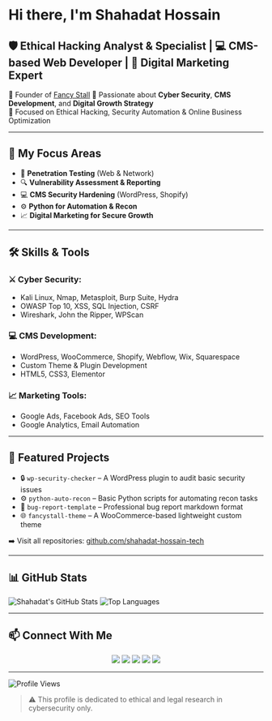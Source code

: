 # Hi there, I'm Shahadat Hossain

## 🛡️ Ethical Hacking Analyst & Specialist | 💻 CMS-based Web Developer | 📢 Digital Marketing Expert

🎯 Founder of [Fancy Stall](https://fancystall.com)
💼 Passionate about **Cyber Security**, **CMS Development**, and **Digital Growth Strategy**  
🧠 Focused on Ethical Hacking, Security Automation & Online Business Optimization

---

## 🔐 My Focus Areas

- 🎯 **Penetration Testing** (Web & Network)
- 🔍 **Vulnerability Assessment & Reporting**
- 💻 **CMS Security Hardening** (WordPress, Shopify)
- ⚙️ **Python for Automation & Recon**
- 📈 **Digital Marketing for Secure Growth**

---

## 🛠 Skills & Tools

### ⚔️ Cyber Security:
- Kali Linux, Nmap, Metasploit, Burp Suite, Hydra
- OWASP Top 10, XSS, SQL Injection, CSRF
- Wireshark, John the Ripper, WPScan

### 💻 CMS Development:
- WordPress, WooCommerce, Shopify, Webflow, Wix, Squarespace
- Custom Theme & Plugin Development
- HTML5, CSS3, Elementor

### 📈 Marketing Tools:
- Google Ads, Facebook Ads, SEO Tools
- Google Analytics, Email Automation

---

## 📌 Featured Projects

- 🔒 `wp-security-checker` – A WordPress plugin to audit basic security issues
- ⚙️ `python-auto-recon` – Basic Python scripts for automating recon tasks
- 🧪 `bug-report-template` – Professional bug report markdown format
- 🌐 `fancystall-theme` – A WooCommerce-based lightweight custom theme

➡️ Visit all repositories: [github.com/shahadat-hossain-tech](https://github.com/shahadat-hossain-tech)

---

## 📊 GitHub Stats

![Shahadat's GitHub Stats](https://github-readme-stats.vercel.app/api?username=shahadat-hossain-tech&show_icons=true&theme=tokyonight)
![Top Languages](https://github-readme-stats.vercel.app/api/top-langs/?username=shahadat-hossain-tech&layout=compact&theme=tokyonight)

---

## 📫 Connect With Me

<p align="center"> <a href="https://fancystall.com" target="_blank"><img src="https://img.shields.io/badge/Website-Fancy%20Stall-orange?style=for-the-badge&logo=Google-Chrome&logoColor=white"/></a> <a href="https://xtoms.com" target="_blank"><img src="https://img.shields.io/badge/Website-Xtoms-blue?style=for-the-badge&logo=Firefox-Browser&logoColor=white"/></a> <a href="mailto:shahadathossain@email.com"><img src="https://img.shields.io/badge/Email-Contact%20Me-red?style=for-the-badge&logo=Gmail&logoColor=white"/></a> <a href="https://www.linkedin.com/in/shahadat-hossain" target="_blank"><img src="https://img.shields.io/badge/LinkedIn-Connect-blue?style=for-the-badge&logo=linkedin&logoColor=white"/></a> <a href="https://twitter.com/shahadathossain" target="_blank"><img src="https://img.shields.io/badge/Twitter-Follow%20Me-1DA1F2?style=for-the-badge&logo=twitter&logoColor=white"/></a> </p>

---

![Profile Views](https://komarev.com/ghpvc/?username=shahadat-hossain-tech&color=blue)

> ⚠️ This profile is dedicated to ethical and legal research in cybersecurity only.
